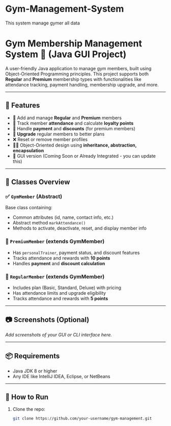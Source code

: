 # Gym-Management-System
This system manage gymer all data
# Gym Membership Management System 💪 (Java GUI Project)

A user-friendly Java application to manage gym members, built using Object-Oriented Programming principles. This project supports both **Regular** and **Premium** membership types with functionalities like attendance tracking, payment handling, membership upgrade, and more.

---

## 🚀 Features

- 🧍 Add and manage **Regular** and **Premium** members
- 📆 Track member **attendance** and calculate **loyalty points**
- 💸 Handle **payment** and **discounts** (for premium members)
- 🔁 **Upgrade** regular members to better plans
- ❌ Reset or remove member profiles
- 🧑‍🏫 Object-Oriented design using **inheritance, abstraction, encapsulation**
- 🎨 GUI version (Coming Soon or Already Integrated - you can update this)

---

## 🧱 Classes Overview

### ✅ `GymMember` (Abstract)
Base class containing:
- Common attributes (id, name, contact info, etc.)
- Abstract method `markAttendance()`
- Methods to activate, deactivate, reset, and display member info

### 💎 `PremiumMember` (extends GymMember)
- Has `personalTrainer`, payment status, and discount features
- Tracks attendance and rewards with **10 points**
- Handles **payment** and **discount calculation**

### 🧾 `RegularMember` (extends GymMember)
- Includes plan (Basic, Standard, Deluxe) with pricing
- Has attendance limits and upgrade eligibility
- Tracks attendance and rewards with **5 points**

---

## 📷 Screenshots (Optional)
_Add screenshots of your GUI or CLI interface here._

---

## 📦 Requirements

- Java JDK 8 or higher
- Any IDE like IntelliJ IDEA, Eclipse, or NetBeans

---

## 🔧 How to Run

1. Clone the repo:
   ```bash
   git clone https://github.com/your-username/gym-management.git
